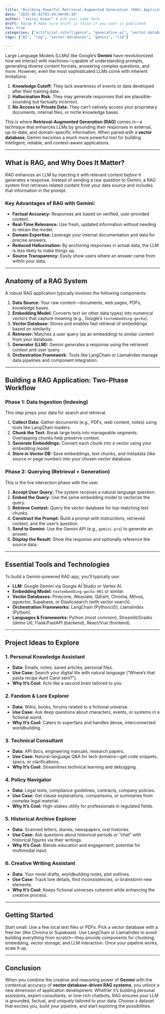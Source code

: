 ```yaml
---
title: 'Building Powerful Retrieval-Augmented Generation (RAG) Applications with Vector Databases'
date: "2025-05-01T03:49:40+05:30"
author: "Jairaj Kumar" # Add your name here
draft: false # Make sure draft is false if you want it published
toc: true
categories: ["artificial-intelligence", "generative-ai", "vector-databases", "tutorials"]
tags: ["AI", "rag", "vector-databases", "gemini", "llm"]

---
```

Large Language Models (LLMs) like Google’s **Gemini** have revolutionized how we interact with machines—capable of understanding prompts, generating diverse content formats, answering complex questions, and more. However, even the most sophisticated LLMs come with inherent limitations:

1. **Knowledge Cutoff:** They lack awareness of events or data developed after their training date.
2. **Hallucination Risk:** They may generate responses that are plausible-sounding but factually incorrect.
3. **No Access to Private Data:** They can’t natively access your proprietary documents, internal files, or niche knowledge bases.

This is where **Retrieval-Augmented Generation (RAG)** comes in—a technique that enhances LLMs by grounding their responses in external, up-to-date, and domain-specific information. When paired with a **vector database**, Gemini becomes a much more powerful tool for building intelligent, reliable, and context-aware applications.


---

## What is RAG, and Why Does It Matter?

RAG enhances an LLM by injecting it with relevant context *before* it generates a response. Instead of sending a raw question to Gemini, a RAG system first retrieves related content from your data source and includes that information in the prompt.

### Key Advantages of RAG with Gemini:

- **Factual Accuracy:** Responses are based on verified, user-provided content.
- **Real-Time Relevance:** Use fresh, updated information without needing to retrain the model.
- **Domain Expertise:** Leverage your internal documentation and data for precise answers.
- **Reduced Hallucination:** By anchoring responses in actual data, the LLM is less likely to make things up.
- **Source Transparency:** Easily show users where an answer came from within your data.

---

## Anatomy of a RAG System

A robust RAG application typically involves the following components:

1. **Data Source:** Your raw content—documents, web pages, PDFs, knowledge bases.
2. **Embedding Model:** Converts text (or other data types) into numerical vectors that capture meaning (e.g., Google’s `textembedding-gecko`).
3. **Vector Database:** Stores and enables fast retrieval of embeddings based on similarity.
4. **Retriever:** Matches a user query (as an embedding) to similar content from your database.
5. **Generator (LLM):** Gemini generates a response using the retrieved context and user query.
6. **Orchestration Framework:** Tools like LangChain or LlamaIndex manage data pipelines and component integration.

---

## Building a RAG Application: Two-Phase Workflow

### Phase 1: Data Ingestion (Indexing)

This step preps your data for search and retrieval.

1. **Collect Data:** Gather documents (e.g., PDFs, web content, notes) using tools like LangChain loaders.
2. **Chunk the Text:** Break large texts into manageable segments. Overlapping chunks help preserve context.
3. **Generate Embeddings:** Convert each chunk into a vector using your embedding model.
4. **Store in Vector DB:** Save embeddings, text chunks, and metadata (like source or page number) into your chosen vector database.

### Phase 2: Querying (Retrieval + Generation)

This is the live interaction phase with the user.

1. **Accept User Query:** The system receives a natural language question.
2. **Embed the Query:** Use the same embedding model to vectorize the query.
3. **Retrieve Context:** Query the vector database for top-matching text chunks.
4. **Construct the Prompt:** Build a prompt with instructions, retrieved context, and the user’s question.
5. **Send to Gemini:** Use the Gemini API (e.g., `gemini-pro`) to generate an answer.
6. **Display the Result:** Show the response and optionally reference the source data.

---

## Essential Tools and Technologies

To build a Gemini-powered RAG app, you’ll typically use:

- **LLM:** Google Gemini via Google AI Studio or Vertex AI.
- **Embedding Model:** `textembedding-gecko-001` or similar.
- **Vector Databases:** Pinecone, Weaviate, Qdrant, Chroma, Milvus, pgvector, Supabase, or Elasticsearch (with vector search).
- **Orchestration Frameworks:** LangChain (Python/JS), LlamaIndex (Python).
- **Languages & Frameworks:** Python (most common), Streamlit/Gradio (demo UI), Flask/FastAPI (backend), React/Vue (frontend).

---

## Project Ideas to Explore

### 1. Personal Knowledge Assistant

- **Data:** Emails, notes, saved articles, personal files.
- **Use Case:** Search your digital life with natural language (“Where’s that pasta recipe Aunt Carol sent?”).
- **Why It’s Cool:** Acts like a second brain tailored to you.

### 2. Fandom & Lore Explorer

- **Data:** Wikis, books, forums related to a fictional universe.
- **Use Case:** Ask deep questions about characters, events, or systems in a fictional world.
- **Why It’s Cool:** Caters to superfans and handles dense, interconnected worldbuilding.

### 3. Technical Consultant

- **Data:** API docs, engineering manuals, research papers.
- **Use Case:** Natural-language Q&A for tech domains—get code snippets, specs, or clarifications.
- **Why It’s Cool:** Streamlines technical learning and debugging.

### 4. Policy Navigator

- **Data:** Legal texts, compliance guidelines, contracts, company policies.
- **Use Case:** Get clause explanations, comparisons, or summaries from complex legal material.
- **Why It’s Cool:** High-stakes utility for professionals in regulated fields.

### 5. Historical Archive Explorer

- **Data:** Scanned letters, diaries, newspapers, oral histories.
- **Use Case:** Ask questions about historical periods or “chat” with historical figures via their writings.
- **Why It’s Cool:** Blends education and engagement; potential for multimodal input.

### 6. Creative Writing Assistant

- **Data:** Your novel drafts, worldbuilding notes, plot outlines.
- **Use Case:** Track lore details, find inconsistencies, or brainstorm new elements.
- **Why It’s Cool:** Keeps fictional universes coherent while enhancing the creative process.

---

## Getting Started

Start small. Use a few local text files or PDFs. Pick a vector database with a free tier (like Chroma or Supabase). Use LangChain or LlamaIndex to avoid building everything from scratch—they provide components for chunking, embedding, vector storage, and LLM interaction. Once your pipeline works, scale it up.

---

## Conclusion

When you combine the creative and reasoning power of **Gemini** with the contextual accuracy of **vector database-driven RAG systems**, you unlock a new dimension of application development. Whether it’s building personal assistants, expert consultants, or lore-rich chatbots, RAG ensures your LLM is grounded, factual, and uniquely tailored to your data. Choose a dataset that excites you, build your pipeline, and start exploring the possibilities.
